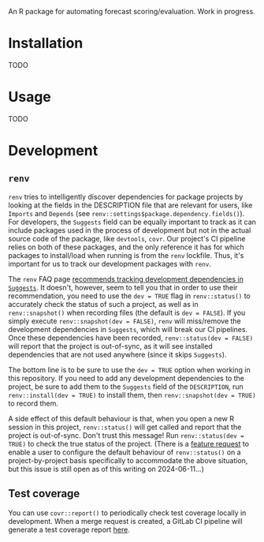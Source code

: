 An R package for automating forecast scoring/evaluation. Work in progress.

# Installation
TODO

# Usage
TODO

# Development

## `renv`

`renv` tries to intelligently discover dependencies for package projects by looking at the fields in the DESCRIPTION file that are relevant for users, like `Imports` and `Depends` (see `renv::settings$package.dependency.fields()`). For developers, the `Suggests` field can be equally important to track as it can include packages used in the process of development but not in the actual source code of the package, like `devtools`, `covr`. Our project's CI pipeline relies on both of these packages, and the only reference it has for which packages to install/load when running is from the `renv` lockfile. Thus, it's important for us to track our development packages with `renv`. 

The `renv` FAQ page [recommends tracking development dependencies in `Suggests`](https://rstudio.github.io/renv/articles/faq.html#how-should-i-handle-development-dependencies). It doesn't, however, seem to tell you that in order to use their recommendation, you need to use the `dev = TRUE` flag in `renv::status()` to accurately check the status of such a project, as well as in `renv::snapshot()` when recording files (the default is `dev = FALSE`). If you simply execute `renv::snapshot(dev = FALSE)`, `renv` will miss/remove the development dependencies in `Suggests`, which will break our CI pipelines. Once these dependencies have been recorded, `renv::status(dev = FALSE)` will report that the project is out-of-sync, as it will see installed dependencies that are not used anywhere (since it skips `Suggests`).

The bottom line is to be sure to use the `dev = TRUE` option when working in this repository. If you need to add any development dependencies to the project, be sure to add them to the `Suggests` field of the `DESCRIPTION`, run `renv::install(dev = TRUE)` to install them, then `renv::snapshot(dev = TRUE)` to record them.

A side effect of this default behaviour is that, when you open a new R session in this project, `renv::status()` will get called and report that the project is out-of-sync. Don't trust this message! Run `renv::status(dev = TRUE)` to check the true status of the project. (There is a [feature request](https://github.com/rstudio/renv/issues/1760) to enable a user to configure the default behaviour of `renv::status()` on a project-by-project basis specifically to accommodate the above situation, but this issue is still open as of this writing on 2024-06-11...)

## Test coverage

You can use `covr::report()` to periodically check test coverage locally in development. When a merge request is created, a GitLab CI pipeline will generate a test coverage report [here](http://phrsd.pages.cscscience.ca/risk/casteval/coverage.html).